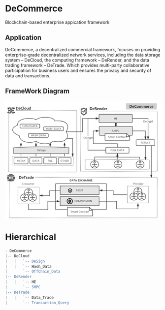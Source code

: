 # DeCommerce
Blockchain-based enterprise appication framework

## Application  

DeCommerce, a decentralized commercial framework, focuses on providing enterprise-grade decentralized network services, including the data storage system – DeCloud, the computing framework – DeRender, and the data trading framework – DeTrade. Which provides multi-party collaborative participation for business users and ensures the privacy and security of data and transactions.

## FrameWork Diagram 

![DeComFrame](Pic/DeComFrame.png)


# Hierarchical 

```js
- DeCommerce
|-- DeCloud
|   |   `-- DeSign
|   |   `-- Hash_Data
|       `-- OffChain_Data
|-- DeRender
|   |   `-- HE
|       `-- SMPC
|-- DeTrade
|   |   `-- Data_Trade
|       `-- Transaction_Query
```
